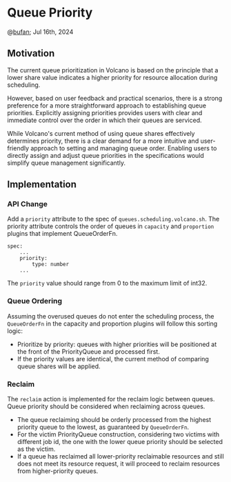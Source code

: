 # Queue Priority

@[bufan](https://github.com/TaiPark); Jul 16th, 2024

## Motivation

The current queue prioritization in Volcano is based on the principle that a lower share value indicates a higher priority for resource allocation during scheduling.

However, based on user feedback and practical scenarios, there is a strong preference for a more straightforward approach to establishing queue priorities. Explicitly assigning priorities provides users with clear and immediate control over the order in which their queues are serviced.

While Volcano's current method of using queue shares effectively determines priority, there is a clear demand for a more intuitive and user-friendly approach to setting and managing queue order. Enabling users to directly assign and adjust queue priorities in the specifications would simplify queue management significantly.

## Implementation

### API Change

Add a `priority` attribute to the spec of `queues.scheduling.volcano.sh`. The priority attribute controls the order of queues in `capacity` and `proportion` plugins that implement QueueOrderFn.
```
spec:
    ...
    priority:
        type: number
    ...
```
The `priority` value should range from 0 to the maximum limit of int32.

### Queue Ordering

Assuming the overused queues do not enter the scheduling process, the `QueueOrderFn` in the capacity and proportion plugins will follow this sorting logic:
- Prioritize by priority: queues with higher priorities will be positioned at the front of the PriorityQueue and processed first.
- If the priority values are identical, the current method of comparing queue shares will be applied.

### Reclaim

The `reclaim` action is implemented for the reclaim logic between queues. Queue priority should be considered when reclaiming across queues.
- The queue reclaiming should be orderly processed from the highest priority queue to the lowest, as guaranteed by `QueueOrderFn`.
- For the victim PriorityQueue construction, considering two victims with different job id, the one with the lower queue priority should be selected as the victim.
- If a queue has reclaimed all lower-priority reclaimable resources and still does not meet its resource request, it will proceed to reclaim resources from higher-priority queues.